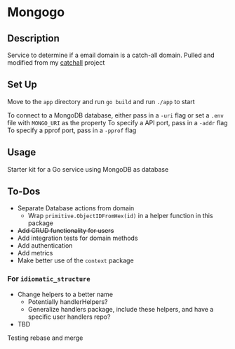 # Mongogo

## Description

Service to determine if a email domain is a catch-all domain. Pulled and modified from my [catchall](https://github.com/cpustejovsky/catchall) project

## Set Up
Move to the `app` directory and run `go build` and run `./app` to start

To connect to a MongoDB database, either pass in a `-uri` flag or set a `.env` file with `MONGO_URI` as the property
To specify a API port, pass in a `-addr` flag
To specify a pprof port, pass in a `-pprof` flag

## Usage

Starter kit for a Go service using MongoDB as database

## To-Dos
* Separate Database actions from domain
  * Wrap `primitive.ObjectIDFromHex(id)` in a helper function in this package
* ~~Add CRUD functionality for users~~
* Add integration tests for domain methods
* Add authentication
* Add metrics
* Make better use of the `context` package

### For `idiomatic_structure`
* Change helpers to a better name
  * Potentially handlerHelpers?
  * Generalize handlers package, include these helpers, and have a specific user handlers repo?
* TBD

Testing rebase and merge